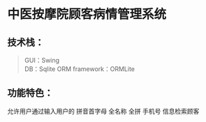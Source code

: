 # 中医按摩院顾客病情管理系统
## 技术栈：
> GUI：Swing  
> DB：Sqlite
> ORM framework：ORMLite

## 功能特色：
允许用户通过输入用户的 拼音首字母 全名称 全拼 手机号 信息检索顾客
